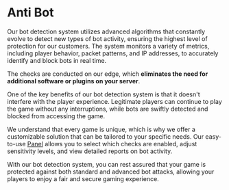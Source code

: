 # Anti Bot

Our bot detection system utilizes advanced algorithms that constantly evolve to detect new types of bot activity,
ensuring the highest level of protection for our customers.
The system monitors a variety of metrics, including player behavior, packet patterns, and IP addresses,
to accurately identify and block bots in real time.

The checks are conducted on our edge, which **eliminates the need for additional software or plugins on your server**.

One of the key benefits of our bot detection system is that it doesn't interfere with the player experience.
Legitimate players can continue to play the game without any interruptions,
while bots are swiftly detected and blocked from accessing the game.

We understand that every game is unique, which is why we offer a customizable solution that can be tailored to your specific needs.
Our easy-to-use [Panel](https://panel.neoprotect.net) allows you to select which checks are enabled, adjust sensitivity levels, and view detailed reports on bot activity.

With our bot detection system, you can rest assured that your game is protected against both standard and advanced bot attacks,
allowing your players to enjoy a fair and secure gaming experience.
